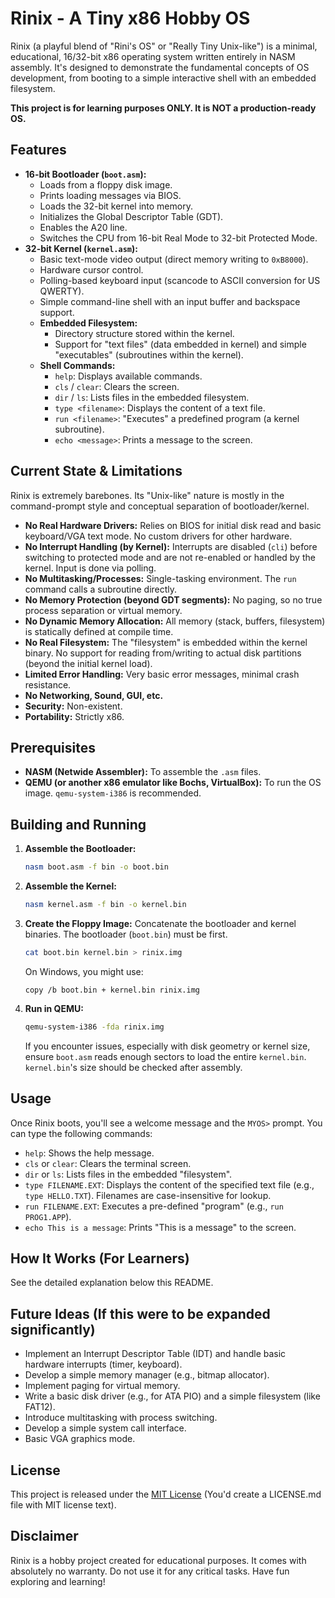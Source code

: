 # Rinix - A Tiny x86 Hobby OS

Rinix (a playful blend of "Rini's OS" or "Really Tiny Unix-like") is a minimal, educational, 16/32-bit x86 operating system written entirely in NASM assembly. It's designed to demonstrate the fundamental concepts of OS development, from booting to a simple interactive shell with an embedded filesystem.

**This project is for learning purposes ONLY. It is NOT a production-ready OS.**

## Features

*   **16-bit Bootloader (`boot.asm`):**
    *   Loads from a floppy disk image.
    *   Prints loading messages via BIOS.
    *   Loads the 32-bit kernel into memory.
    *   Initializes the Global Descriptor Table (GDT).
    *   Enables the A20 line.
    *   Switches the CPU from 16-bit Real Mode to 32-bit Protected Mode.
*   **32-bit Kernel (`kernel.asm`):**
    *   Basic text-mode video output (direct memory writing to `0xB8000`).
    *   Hardware cursor control.
    *   Polling-based keyboard input (scancode to ASCII conversion for US QWERTY).
    *   Simple command-line shell with an input buffer and backspace support.
    *   **Embedded Filesystem:**
        *   Directory structure stored within the kernel.
        *   Support for "text files" (data embedded in kernel) and simple "executables" (subroutines within the kernel).
    *   **Shell Commands:**
        *   `help`: Displays available commands.
        *   `cls` / `clear`: Clears the screen.
        *   `dir` / `ls`: Lists files in the embedded filesystem.
        *   `type <filename>`: Displays the content of a text file.
        *   `run <filename>`: "Executes" a predefined program (a kernel subroutine).
        *   `echo <message>`: Prints a message to the screen.

## Current State & Limitations

Rinix is extremely barebones. Its "Unix-like" nature is mostly in the command-prompt style and conceptual separation of bootloader/kernel.

*   **No Real Hardware Drivers:** Relies on BIOS for initial disk read and basic keyboard/VGA text mode. No custom drivers for other hardware.
*   **No Interrupt Handling (by Kernel):** Interrupts are disabled (`cli`) before switching to protected mode and are not re-enabled or handled by the kernel. Input is done via polling.
*   **No Multitasking/Processes:** Single-tasking environment. The `run` command calls a subroutine directly.
*   **No Memory Protection (beyond GDT segments):** No paging, so no true process separation or virtual memory.
*   **No Dynamic Memory Allocation:** All memory (stack, buffers, filesystem) is statically defined at compile time.
*   **No Real Filesystem:** The "filesystem" is embedded within the kernel binary. No support for reading from/writing to actual disk partitions (beyond the initial kernel load).
*   **Limited Error Handling:** Very basic error messages, minimal crash resistance.
*   **No Networking, Sound, GUI, etc.**
*   **Security:** Non-existent.
*   **Portability:** Strictly x86.

## Prerequisites

*   **NASM (Netwide Assembler):** To assemble the `.asm` files.
*   **QEMU (or another x86 emulator like Bochs, VirtualBox):** To run the OS image. `qemu-system-i386` is recommended.

## Building and Running

1.  **Assemble the Bootloader:**
    ```bash
    nasm boot.asm -f bin -o boot.bin
    ```
2.  **Assemble the Kernel:**
    ```bash
    nasm kernel.asm -f bin -o kernel.bin
    ```
3.  **Create the Floppy Image:**
    Concatenate the bootloader and kernel binaries. The bootloader (`boot.bin`) must be first.
    ```bash
    cat boot.bin kernel.bin > rinix.img
    ```
    On Windows, you might use:
    ```batch
    copy /b boot.bin + kernel.bin rinix.img
    ```
4.  **Run in QEMU:**
    ```bash
    qemu-system-i386 -fda rinix.img
    ```
    If you encounter issues, especially with disk geometry or kernel size, ensure `boot.asm` reads enough sectors to load the entire `kernel.bin`. `kernel.bin`'s size should be checked after assembly.

## Usage

Once Rinix boots, you'll see a welcome message and the `MYOS>` prompt. You can type the following commands:

*   `help`: Shows the help message.
*   `cls` or `clear`: Clears the terminal screen.
*   `dir` or `ls`: Lists files in the embedded "filesystem".
*   `type FILENAME.EXT`: Displays the content of the specified text file (e.g., `type HELLO.TXT`). Filenames are case-insensitive for lookup.
*   `run FILENAME.EXT`: Executes a pre-defined "program" (e.g., `run PROG1.APP`).
*   `echo This is a message`: Prints "This is a message" to the screen.

## How It Works (For Learners)

See the detailed explanation below this README.

## Future Ideas (If this were to be expanded significantly)

*   Implement an Interrupt Descriptor Table (IDT) and handle basic hardware interrupts (timer, keyboard).
*   Develop a simple memory manager (e.g., bitmap allocator).
*   Implement paging for virtual memory.
*   Write a basic disk driver (e.g., for ATA PIO) and a simple filesystem (like FAT12).
*   Introduce multitasking with process switching.
*   Develop a simple system call interface.
*   Basic VGA graphics mode.

## License

This project is released under the [MIT License](LICENSE.md) (You'd create a LICENSE.md file with MIT license text).

## Disclaimer

Rinix is a hobby project created for educational purposes. It comes with absolutely no warranty. Do not use it for any critical tasks. Have fun exploring and learning!